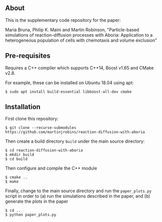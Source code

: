 About
-----

This is the supplementary code repository for the paper:

Maria Bruna, Philip K. Maini and Martin Robinson, "Particle-based simulations of
reaction-diffusion processes with Aboria: Application to a heterogeneous
population of cells with chemotaxis and volume exclusion"

Pre-requisites
--------------

Requires a C++ compiler which supports C++14, Boost v1.65 and CMake v2.8.

For example, these can be installed on Ubuntu 18.04 using apt:

``` {.bash}
$ sudo apt install build-essential libboost-all-dev cmake
```

Installation
------------

First clone this repository:

``` {.bash}
$ git clone --recurse-submodules https://github.com/martinjrobins/reaction-diffusion-with-aboria
```

Then create a build directory `build` under the main source directory:

``` {.bash}
$ cd reaction-diffusion-with-aboria
$ mkdir build
$ cd build
```

Then configure and compile the C++ module

``` {.bash}
$ cmake ..
$ make
```

Finally, change to the main source directory and run the `paper_plots.py` script
in order to (a) run the simulations described in the paper, and (b) generate the
plots in the paper

``` {.bash}
$ cd ..
$ python paper_plots.py
```
